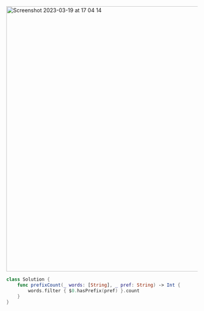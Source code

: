 <img width="700" alt="Screenshot 2023-03-19 at 17 04 14" src="https://user-images.githubusercontent.com/73763976/226192540-61675488-3550-43ed-a3aa-6aa3b1fb9efa.png">

```swift
class Solution {
    func prefixCount(_ words: [String], _ pref: String) -> Int {
        words.filter { $0.hasPrefix(pref) }.count
    }
}
```
